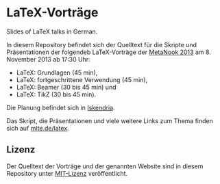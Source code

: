 LaTeX-Vorträge
==============

Slides of LaTeX talks in German.

In diesem Repository befindet sich der Quelltext für
die Skripte und Präsentationen
der folgendeb LaTeX-Vorträge
der [MetaNook 2013](http://metameute.de/nook)
am 8. November 2013 ab 17:30 Uhr:
  * LaTeX: Grundlagen (45 min),
  * LaTeX: fortgeschrittene Verwendung (45 min),
  * LaTeX: Beamer (30 bis 45 min) und
  * LaTeX: TikZ (30 bis 45 min).

Die Planung befindet sich in [Iskendria](http://g4t3.de/~dante/iskendria/uni-luebeck/projekte/latex).

Das Skript, die Präsentationen und viele weitere Links zum Thema
finden sich auf [mlte.de/latex](http://www.mlte.de/latex).

Lizenz
------

Der Quelltext der Vorträge und der genannten Website sind in diesem Repository
unter [MIT-Lizenz](http://www.opensource.org/licenses/MIT) veröffentlicht.
